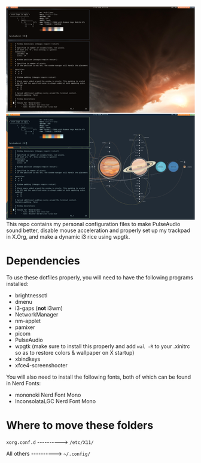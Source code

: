 ![Screenshot 1](/Screenshots/wall1.png)
![Screenshot 2](/Screenshots/wall2.png)
This repo contains my personal configuration files to make PulseAudio sound better, disable mouse acceleration and properly set up my trackpad in X.Org, and make a dynamic i3 rice using wpgtk.
# Dependencies
To use these dotfiles properly, you will need to have the following programs installed:
- brightnessctl
- dmenu
- i3-gaps (**not** i3wm)
- NetworkManager
- nm-applet
- pamixer
- picom
- PulseAudio
- wpgtk (make sure to install this properly and add ``wal -R`` to your .xinitrc so as to restore colors & wallpaper on X startup)
- xbindkeys
- xfce4-screenshooter

You will also need to install the following fonts, both of which can be found in Nerd Fonts:
- mononoki Nerd Font Mono
- InconsolataLGC Nerd Font Mono
# Where to move these folders
``xorg.conf.d`` ----------> ``/etc/X11/`` 

All others ----------> ``~/.config/``
